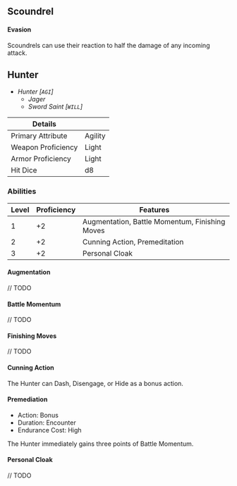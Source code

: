 ## Scoundrel
#### Evasion
Scoundrels can use their reaction to half the damage of any incoming attack. 

## Hunter
* _Hunter [`AGI`]_  
    * _Jager_  
    * _Sword Saint [`WILL`]_ 

| Details | |
|----|----|
| Primary Attribute | Agility |
| Weapon Proficiency | Light |
| Armor Proficiency | Light |
| Hit Dice | d8 |

### Abilities
| Level | Proficiency | Features                                        |
| ----- | -----       |----------------------------------               |
| 1     | +2          | Augmentation, Battle Momentum, Finishing Moves  |
| 2     | +2          | Cunning Action, Premeditation                   |
| 3     | +2          | Personal Cloak                                  |

#### Augmentation
// TODO

#### Battle Momentum  
// TODO

#### Finishing Moves
// TODO

#### Cunning Action 
The Hunter can Dash, Disengage, or Hide as a bonus action.

#### Premediation  
* Action: Bonus
* Duration: Encounter
* Endurance Cost: High

The Hunter immediately gains three points of Battle Momentum.

#### Personal Cloak
// TODO